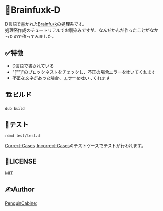 # 🧠Brainfuxk-D
D言語で書かれた[Brainfuxk](https://ja.wikipedia.org/wiki/Brainfuck)の処理系です。   
処理系作成のチュートリアルでお馴染みですが、なんだかんだ作ったことがなかったので作ってみました。   

## ✅特徴
* D言語で書かれている
* \"[\",\"]\"のブロックネストをチェックし、不正の場合エラーを吐いてくれます
* 不正な文字があった場合、エラーを吐いてくれます

## 🏗ビルド

```
dub build
```
## 📃テスト
```
rdmd test/test.d
```

[Correct-Cases](test/Correct-Cases) ,[Incorrect-Cases](test/Incorrect-Cases)のテストケースでテストが行われます。


## 🎫LICENSE

[MIT](./LICENSE)

## ✍Author

[PenguinCabinet](https://github.com/PenguinCabinet)
